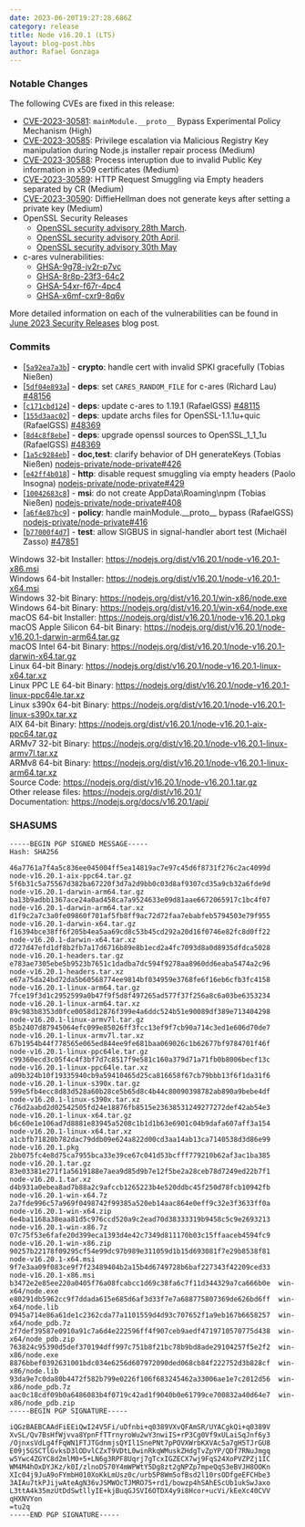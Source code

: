 ```yaml
---
date: 2023-06-20T19:27:28.686Z
category: release
title: Node v16.20.1 (LTS)
layout: blog-post.hbs
author: Rafael Gonzaga
---
```


### Notable Changes

The following CVEs are fixed in this release:

* [CVE-2023-30581](https://cve.mitre.org/cgi-bin/cvename.cgi?name=CVE-2023-30581): `mainModule.__proto__` Bypass Experimental Policy Mechanism (High)
* [CVE-2023-30585](https://cve.mitre.org/cgi-bin/cvename.cgi?name=CVE-2023-30585): Privilege escalation via Malicious Registry Key manipulation during Node.js installer repair process (Medium)
* [CVE-2023-30588](https://cve.mitre.org/cgi-bin/cvename.cgi?name=CVE-2023-30588): Process interuption due to invalid Public Key information in x509 certificates (Medium)
* [CVE-2023-30589](https://cve.mitre.org/cgi-bin/cvename.cgi?name=CVE-2023-30589): HTTP Request Smuggling via Empty headers separated by CR (Medium)
* [CVE-2023-30590](https://cve.mitre.org/cgi-bin/cvename.cgi?name=CVE-2023-30590): DiffieHellman does not generate keys after setting a private key (Medium)
* OpenSSL Security Releases
  * [OpenSSL security advisory 28th March](https://www.openssl.org/news/secadv/20230328.txt).
  * [OpenSSL security advisory 20th April](https://www.openssl.org/news/secadv/20230420.txt).
  * [OpenSSL security advisory 30th May](https://www.openssl.org/news/secadv/20230530.txt)
* c-ares vulnerabilities:
  * [GHSA-9g78-jv2r-p7vc](https://github.com/c-ares/c-ares/security/advisories/GHSA-9g78-jv2r-p7vc)
  * [GHSA-8r8p-23f3-64c2](https://github.com/c-ares/c-ares/security/advisories/GHSA-8r8p-23f3-64c2)
  * [GHSA-54xr-f67r-4pc4](https://github.com/c-ares/c-ares/security/advisories/GHSA-54xr-f67r-4pc4)
  * [GHSA-x6mf-cxr9-8q6v](https://github.com/c-ares/c-ares/security/advisories/GHSA-x6mf-cxr9-8q6v)

More detailed information on each of the vulnerabilities can be found in [June 2023 Security Releases](https://nodejs.org/en/blog/vulnerability/june-2023-security-releases/) blog post.

### Commits

* \[[`5a92ea7a3b`](https://github.com/nodejs/node/commit/5a92ea7a3b)] - **crypto**: handle cert with invalid SPKI gracefully (Tobias Nießen)
* \[[`5df04e893a`](https://github.com/nodejs/node/commit/5df04e893a)] - **deps**: set `CARES_RANDOM_FILE` for c-ares (Richard Lau) [#48156](https://github.com/nodejs/node/pull/48156)
* \[[`c171cbd124`](https://github.com/nodejs/node/commit/c171cbd124)] - **deps**: update c-ares to 1.19.1 (RafaelGSS) [#48115](https://github.com/nodejs/node/pull/48115)
* \[[`155d3aac02`](https://github.com/nodejs/node/commit/155d3aac02)] - **deps**: update archs files for OpenSSL-1.1.1u+quic (RafaelGSS) [#48369](https://github.com/nodejs/node/pull/48369)
* \[[`8d4c8f8ebe`](https://github.com/nodejs/node/commit/8d4c8f8ebe)] - **deps**: upgrade openssl sources to OpenSSL\_1\_1\_1u (RafaelGSS) [#48369](https://github.com/nodejs/node/pull/48369)
* \[[`1a5c9284eb`](https://github.com/nodejs/node/commit/1a5c9284eb)] - **doc,test**: clarify behavior of DH generateKeys (Tobias Nießen) [nodejs-private/node-private#426](https://github.com/nodejs-private/node-private/pull/426)
* \[[`e42ff4b018`](https://github.com/nodejs/node/commit/e42ff4b018)] - **http**: disable request smuggling via empty headers (Paolo Insogna) [nodejs-private/node-private#429](https://github.com/nodejs-private/node-private/pull/429)
* \[[`10042683c8`](https://github.com/nodejs/node/commit/10042683c8)] - **msi**: do not create AppData\Roaming\npm (Tobias Nießen) [nodejs-private/node-private#408](https://github.com/nodejs-private/node-private/pull/408)
* \[[`a6f4e87bc9`](https://github.com/nodejs/node/commit/a6f4e87bc9)] - **policy**: handle mainModule.\_\_proto\_\_ bypass (RafaelGSS) [nodejs-private/node-private#416](https://github.com/nodejs-private/node-private/pull/416)
* \[[`b77000f4d7`](https://github.com/nodejs/node/commit/b77000f4d7)] - **test**: allow SIGBUS in signal-handler abort test (Michaël Zasso) [#47851](https://github.com/nodejs/node/pull/47851)

Windows 32-bit Installer: https://nodejs.org/dist/v16.20.1/node-v16.20.1-x86.msi \
Windows 64-bit Installer: https://nodejs.org/dist/v16.20.1/node-v16.20.1-x64.msi \
Windows 32-bit Binary: https://nodejs.org/dist/v16.20.1/win-x86/node.exe \
Windows 64-bit Binary: https://nodejs.org/dist/v16.20.1/win-x64/node.exe \
macOS 64-bit Installer: https://nodejs.org/dist/v16.20.1/node-v16.20.1.pkg \
macOS Apple Silicon 64-bit Binary: https://nodejs.org/dist/v16.20.1/node-v16.20.1-darwin-arm64.tar.gz \
macOS Intel 64-bit Binary: https://nodejs.org/dist/v16.20.1/node-v16.20.1-darwin-x64.tar.gz \
Linux 64-bit Binary: https://nodejs.org/dist/v16.20.1/node-v16.20.1-linux-x64.tar.xz \
Linux PPC LE 64-bit Binary: https://nodejs.org/dist/v16.20.1/node-v16.20.1-linux-ppc64le.tar.xz \
Linux s390x 64-bit Binary: https://nodejs.org/dist/v16.20.1/node-v16.20.1-linux-s390x.tar.xz \
AIX 64-bit Binary: https://nodejs.org/dist/v16.20.1/node-v16.20.1-aix-ppc64.tar.gz \
ARMv7 32-bit Binary: https://nodejs.org/dist/v16.20.1/node-v16.20.1-linux-armv7l.tar.xz \
ARMv8 64-bit Binary: https://nodejs.org/dist/v16.20.1/node-v16.20.1-linux-arm64.tar.xz \
Source Code: https://nodejs.org/dist/v16.20.1/node-v16.20.1.tar.gz \
Other release files: https://nodejs.org/dist/v16.20.1/ \
Documentation: https://nodejs.org/docs/v16.20.1/api/

### SHASUMS

```
-----BEGIN PGP SIGNED MESSAGE-----
Hash: SHA256

46a7761a7f4a5c836ee045004ff5ea14819ac7e97c45d6f8731f276c2ac4099d  node-v16.20.1-aix-ppc64.tar.gz
5f6b31c5a75567d382ba67220f3d7a2d9bb0c03d8af9307cd35a9cb32a6fde9d  node-v16.20.1-darwin-arm64.tar.gz
ba13b9adbb1367ace24a0ad458ca7a9524633e09d81aae6672065917c1bc4f07  node-v16.20.1-darwin-arm64.tar.xz
d1f9c2a7c3a0fe09860f701af5fb8ff9ac72d72faa7ebabfeb5794503e79f955  node-v16.20.1-darwin-x64.tar.gz
f16394bce38ff6f205b4ea5aa69cd8c53b45cd292a20d16f0746e82fc8d0ff22  node-v16.20.1-darwin-x64.tar.xz
d727d47efd1df8b2fb7a17d6716b89e8b1ecd2a4fc7093d8a0d8935dfdca5028  node-v16.20.1-headers.tar.gz
e783ae7305ebe5b9523b7651c1dadba7dc594f9278aa8960dd6eaba5474a2c96  node-v16.20.1-headers.tar.xz
e67a75da24bd72da5b60568774ee9814bf034959e3768fe6f16eb6cfb3fc4158  node-v16.20.1-linux-arm64.tar.gz
7fce19f3d1c2952599a0b47f9f5d8f497265ad577f37f256a8c6a03be6353234  node-v16.20.1-linux-arm64.tar.xz
89c983b8353d0fce0058d12876f399e4a6ddc524b51e90089df389e713404298  node-v16.20.1-linux-armv7l.tar.gz
85b2407d87945064efc099e85026ff3fcc13ef9f7cb90a714c3ed1e606d70de7  node-v16.20.1-linux-armv7l.tar.xz
67b1954b44f778565e065ed844ee9fe681baa069026c1b62677bf9784701f46f  node-v16.20.1-linux-ppc64le.tar.gz
c99360ecd3c05f4c4f3bf7d7c8517f9e581c160a379d71a71fb0b8006becf13c  node-v16.20.1-linux-ppc64le.tar.xz
a09b324b10f19335940cb9a59410465d25ca816658f67cb79bbb13f6f1da31f6  node-v16.20.1-linux-s390x.tar.gz
599e5fb4ecc8d83d528a60b28ce5b65d8c4b44c80090398782ab890a9bebe4df  node-v16.20.1-linux-s390x.tar.xz
c76d2aabd2d02542505fd24e18876fb8515e23638531249277272def42ab54e3  node-v16.20.1-linux-x64.tar.gz
b6c60e1e106ad7d8881e83945a5208c1b1d1b63e6901c04b9dafa607aff3a154  node-v16.20.1-linux-x64.tar.xz
a1cbfb71820b782dac79ddb09e624a822d00cd3aa14ab13ca7140538d3d86e99  node-v16.20.1.pkg
2bb075fc4e8d75ca7955bca33e39ce67c041d53bcfff779210b62af3ac1ba385  node-v16.20.1.tar.gz
83e03381e271f1a5619188e7aea9d85d9b7e12f5be2a28ceb78d7249ed22b7f1  node-v16.20.1.tar.xz
d4b931a0ebea8ad7b88a2c9afccb1265223b4e520ddbc45f250d78fcb10942fb  node-v16.20.1-win-x64.7z
2a7fde996c57a969f0498742f99385a520eb14aac864e0eff9c32e3f3633ff0a  node-v16.20.1-win-x64.zip
6e4ba1168a38eaa81d5c976ccd520a9c2ead70d38333319b9458c5c9e2693213  node-v16.20.1-win-x86.7z
07c75f53e6fafe20d399eca1393d4e42c7349d811170b03c15ffaaceb4594fc9  node-v16.20.1-win-x86.zip
90257b22178f09295cf54e99dc97b989e311059d1b15d693081f7e29b8538f81  node-v16.20.1-x64.msi
9f7e3aa09f083ce9f7f23489404b2a15b4d6749728b6baf227343f42209ced33  node-v16.20.1-x86.msi
b3472e2e85ee220a0405f76a08fcabcc1d69c38fa6c7f11d344329a7ca666b0e  win-x64/node.exe
e80291db5962cc9f7ddada615e685d6af3d33f7e7a688775807369de626bd6ff  win-x64/node.lib
0945a714e86a61de1c2362cda77a1101559d4d93c707652f1a9eb167b6658257  win-x64/node_pdb.7z
2f7def39587e0910a91c7a6d4e222596ff4f907ceb9aedf4719710570775d438  win-x64/node_pdb.zip
763824c95390d5def370194dff997c751b8f21bc78b9bd8ade29104257f5e2f2  win-x86/node.exe
8876bbef0392631001bdc034e6256d607972090ded068cb84f222752d3b828cf  win-x86/node.lib
93da9e7c0da80b4472f582b799e0226f106f683245462a33006ae1e7c2012d56  win-x86/node_pdb.7z
aac0c18cdf09b0a6486083b4f0719c42ad1f9040b0e61799ce700832a40d64e7  win-x86/node_pdb.zip
-----BEGIN PGP SIGNATURE-----

iQGzBAEBCAAdFiEEiQwI24V5Fi/uDfnbi+q0389VXvQFAmSR/UYACgkQi+q0389V
XvSL/Qv7BsHfWjvva8YpnFfTTrnyroWu2wY3nwiIS+rP3Cg0Vf9xULaiSqJnf6y3
/OjnxsVdLg4fFqWN1FTJTGdnmjsQYIl1SnePNt7pPOVXWrbKXVAc5a7gH5TJrGU8
E09j5GSCTlGvksD3lODvlCZxT9VDtL0winRkqWMuskZHdgTvZpYP/QDf7RNuJmgq
w5Ywc4ZGYC8d2mlM0+5+LN6g3RPF8Uqrj7gTcxIGZECX7wj9FqS24XoPVZPZj1IC
WM4M4hOxDYJKz/k0I/zlnoDS70Y4mWPWtY5Dg8zt2gNPZp7mpeQqS3eBVJH8OOKn
XIc04j9JuA9oFYmbH010XoKkLmUsz0c/urb5P8Wm5ofBsd2l10rsODfgeEFCHbe3
3AIAu7tkPJijwAteAgN36vJSMWOcTJMRO75+rd1/bowzp4hSAhEScUb1ukSwJaxo
L3ttA4k35mzUtDdSwtllyIE+kjBuqGJSVI6OTDX4y9i8Hcor+ucVi/kEeXc40CVV
qHXNVYon
=tu2q
-----END PGP SIGNATURE-----

```
